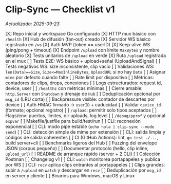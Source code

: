 # Clip‑Sync — Checklist v1

*Actualizado: 2025-09-23*

\[X] Repo inicial y workspace Go configurado
\[X] HTTP mux básico con `/health`
\[X] Hub de difusión (fan‑out) creado
\[X] Servidor WS básico registrado en `/ws`
\[X] Auth MVP (token == userID)
\[X] Keep‑alive WS (ping/pong + timeout)
\[X] Endpoint `/upload` con límite `MaxBytes` y nombre aleatorio
\[X] Tests unitarios de `/upload` en verde
\[X] Ruta `/upload` registrada en el mux
\[ ] Tests E2E: WS básico + upload+señal (UploadAndSignal)
\[ ] Tests negativos WS: size inconsistente, clip vacío
\[ ] Validaciones WS: `len(Data)==Size`, `Size<=MaxInlineBytes`, `UploadURL` si no hay `Data`
\[ ] Asignar `mime` por defecto cuando falte
\[ ] Rate limit por dispositivo
\[ ] Métricas: contadores de clips, drops, conexiones
\[ ] Logs estructurados: request id, device, user
\[ ] `/healthz` con métricas mínimas
\[ ] Cierre amable: `http.Server` con `Shutdown` y drenaje de `Hub`
\[ ] Deduplicación opcional por `msg_id` (LRU corta)
\[ ] Backpressure visible: contador de descartes por device
\[ ] Auth HMAC firmado → `userID` + caducidad
\[ ] Validar `device_id` (formato; opcional registro)
\[ ] `/upload`: permitir solo tipos aceptados
\[ ] Flags/env: puertos, límites, dir uploads, log level
\[ ] `/debug/pprof` y opcional `expvar`
\[ ] Makefile/justfile para build/test/run
\[ ] CLI: reconexión exponencial
\[ ] CLI: modo pipe estable (`echo hola | clip-sync --mode send`)
\[ ] CLI: detección simple de mime por extensión
\[ ] CLI: salida limpia y códigos de salida coherentes
\[ ] CI (GitHub Actions): lint, `go test ./...`, build server+cli
\[ ] Benchmarks ligeros del Hub
\[ ] Fuzzing del envelope JSON (corpus pequeño)
\[ ] Documentar protocolo (hello, clip inline, `upload_url`)
\[ ] README de arranque rápido (server + 2 CLI)
\[ ] Colección Postman
\[ ] Changelog v1
\[ ] CLI: `watch` monitorea portapapeles y publica por WS
\[ ] CLI: `recv` aplica clips entrantes al portapapeles
\[ ] Clips grandes: subir a `/upload` en `watch` y descargar en `recv`
\[ ] Deduplicación por `msg_id` en server y cliente
\[ ] Binarios para Windows, macOS y Linux
